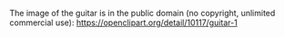 The image of the guitar is in the public domain (no copyright, unlimited commercial use): https://openclipart.org/detail/10117/guitar-1
